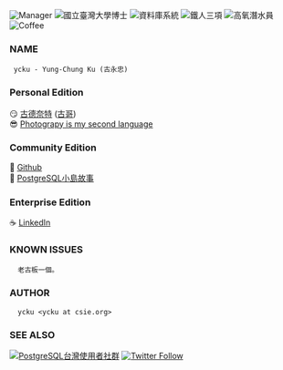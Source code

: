 ![Manager](https://img.shields.io/badge/招集人-台灣PostgreSQL使用者社群-blue.svg)
![國立臺灣大學博士](https://img.shields.io/badge/Ph.D.-National%20Taiwan%20University-blue.svg)
![資料庫系統](https://img.shields.io/badge/Database-職人-orange.svg)
![鐵人三項](https://img.shields.io/badge/Triathlon-Enjoy-brightgreen.svg)
![高氧潛水員](https://img.shields.io/badge/Enriched%20Air--yellow.svg)
![Coffee](https://img.shields.io/badge/手沖咖啡-心情-brightgreen.svg)

### NAME
     ycku - Yung-Chung Ku (古永忠)

### Personal Edition
   :smirk: [古德奈特](https://medium.com/ycku) ([古哥](https://medium.com/@ycku)) <br/>
   :sunglasses: [Photograpy is my second language](https://www.flickr.com/people/pipergu/)

### Community Edition
   :heartbeat: [Github](https://github.com/ycku/) <br/>
   :elephant: [PostgreSQL小島故事](https://medium.com/pgsql-tw)

### Enterprise Edition
   :coffee: [LinkedIn](https://www.linkedin.com/in/ycku/)

### KNOWN ISSUES
      老古板一個。

### AUTHOR
      ycku <ycku at csie.org>

### SEE ALSO
[![PostgreSQL台灣使用者社群](https://img.shields.io/badge/台灣使用者社群-PostgreSQL-blue.svg)](https://postgresql.tw/)
[![Twitter Follow](https://img.shields.io/twitter/follow/94ycku.svg?style=social&label=Follow)](https://twitter.com/94ycku)

